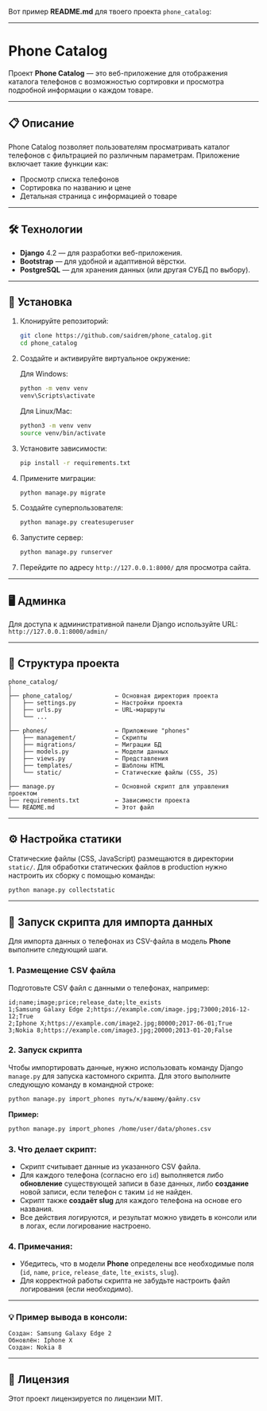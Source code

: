 Вот пример **README.md** для твоего проекта `phone_catalog`:

---

# Phone Catalog

Проект **Phone Catalog** — это веб-приложение для отображения каталога телефонов с возможностью сортировки и просмотра подробной информации о каждом товаре.

---

## 📋 Описание

Phone Catalog позволяет пользователям просматривать каталог телефонов с фильтрацией по различным параметрам. Приложение включает такие функции как:

* Просмотр списка телефонов
* Сортировка по названию и цене
* Детальная страница с информацией о товаре

---

## 🛠 Технологии

* **Django** 4.2 — для разработки веб-приложения.
* **Bootstrap** — для удобной и адаптивной вёрстки.
* **PostgreSQL** — для хранения данных (или другая СУБД по выбору).

---

## 🚀 Установка

1. Клонируйте репозиторий:

   ```bash
   git clone https://github.com/saidrem/phone_catalog.git
   cd phone_catalog
   ```

2. Создайте и активируйте виртуальное окружение:

   Для Windows:

   ```bash
   python -m venv venv
   venv\Scripts\activate
   ```

   Для Linux/Mac:

   ```bash
   python3 -m venv venv
   source venv/bin/activate
   ```

3. Установите зависимости:

   ```bash
   pip install -r requirements.txt
   ```

4. Примените миграции:

   ```bash
   python manage.py migrate
   ```

5. Создайте суперпользователя:

   ```bash
   python manage.py createsuperuser
   ```

6. Запустите сервер:

   ```bash
   python manage.py runserver
   ```

7. Перейдите по адресу `http://127.0.0.1:8000/` для просмотра сайта.

---

## 🖥 Админка

Для доступа к административной панели Django используйте URL:
`http://127.0.0.1:8000/admin/`

---

## 📂 Структура проекта

```
phone_catalog/
│
├── phone_catalog/            ← Основная директория проекта
│   ├── settings.py           ← Настройки проекта
│   ├── urls.py               ← URL-маршруты
│   └── ...
│
├── phones/                   ← Приложение "phones"
│   ├── management/           ← Скрипты
│   ├── migrations/           ← Миграции БД
│   ├── models.py             ← Модели данных
│   ├── views.py              ← Представления
│   ├── templates/            ← Шаблоны HTML
│   └── static/               ← Статические файлы (CSS, JS)
│
├── manage.py                 ← Основной скрипт для управления проектом
├── requirements.txt          ← Зависимости проекта
└── README.md                 ← Этот файл
```

---

## ⚙️ Настройка статики

Статические файлы (CSS, JavaScript) размещаются в директории `static/`. Для обработки статических файлов в production нужно настроить их сборку с помощью команды:

```bash
python manage.py collectstatic
```

---

## 📝 Запуск скрипта для импорта данных

Для импорта данных о телефонах из CSV-файла в модель **Phone** выполните следующий шаги.

### 1. Размещение CSV файла

Подготовьте CSV файл с данными о телефонах, например:

```csv
id;name;image;price;release_date;lte_exists
1;Samsung Galaxy Edge 2;https://example.com/image.jpg;73000;2016-12-12;True
2;Iphone X;https://example.com/image2.jpg;80000;2017-06-01;True
3;Nokia 8;https://example.com/image3.jpg;20000;2013-01-20;False
```

### 2. Запуск скрипта

Чтобы импортировать данные, нужно использовать команду Django `manage.py` для запуска кастомного скрипта. Для этого выполните следующую команду в командной строке:

```bash
python manage.py import_phones путь/к/вашему/файлу.csv
```

**Пример:**

```bash
python manage.py import_phones /home/user/data/phones.csv
```

### 3. Что делает скрипт:

* Скрипт считывает данные из указанного CSV файла.
* Для каждого телефона (согласно его `id`) выполняется либо **обновление** существующей записи в базе данных, либо **создание** новой записи, если телефон с таким `id` не найден.
* Скрипт также **создаёт slug** для каждого телефона на основе его названия.
* Все действия логируются, и результат можно увидеть в консоли или в логах, если логирование настроено.

### 4. Примечания:

* Убедитесь, что в модели **Phone** определены все необходимые поля (`id`, `name`, `price`, `release_date`, `lte_exists`, `slug`).
* Для корректной работы скрипта не забудьте настроить файл логирования (если необходимо).

---

### 💡 Пример вывода в консоли:

```
Создан: Samsung Galaxy Edge 2
Обновлён: Iphone X
Создан: Nokia 8
```



---

## 📝 Лицензия

Этот проект лицензируется по лицензии MIT.
